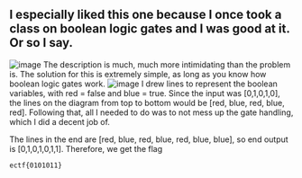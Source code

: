 ## I especially liked this one because I once took a class on boolean logic gates and I was good at it. Or so I say.
![image](https://github.com/user-attachments/assets/2221e3e7-cd92-482a-a075-ab8613c4a07f)
The description is much, much more intimidating than the problem is. 
The solution for this is extremely simple, as long as you know how boolean logic gates work.
![image](https://github.com/user-attachments/assets/30c508fb-b7ef-42cd-ad72-8d8cc5cdb14a)
I drew lines to represent the boolean variables, with red = false and blue = true. Since the input was [0,1,0,1,0], the lines on the diagram from top to bottom would be [red, blue, red, blue, red]. Following that, all I needed to do was to not mess up the gate handling, which I did a decent job of.

The lines in the end are [red, blue, red, blue, red, blue, blue], so end output is [0,1,0,1,0,1,1]. Therefore, we get the flag
```
ectf{0101011}
```
